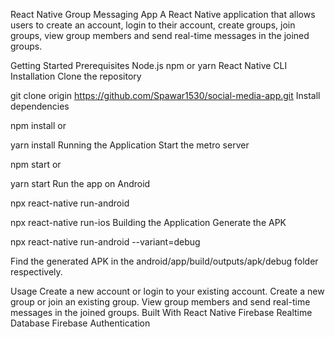 React Native Group Messaging App
A React Native application that allows users to create an account, login to their account, create groups, join groups, view group members and send real-time messages in the joined groups.

Getting Started
Prerequisites
Node.js
npm or yarn
React Native CLI
Installation
Clone the repository


git clone origin https://github.com/Spawar1530/social-media-app.git
Install dependencies

npm install
or

yarn install
Running the Application
Start the metro server


npm start
or


yarn start
Run the app on Android 


npx react-native run-android

npx react-native run-ios
Building the Application
Generate the APK 

npx react-native run-android --variant=debug

Find the generated APK in the android/app/build/outputs/apk/debug folder respectively.

Usage
Create a new account or login to your existing account.
Create a new group or join an existing group.
View group members and send real-time messages in the joined groups.
Built With
React Native
Firebase Realtime Database
Firebase Authentication




